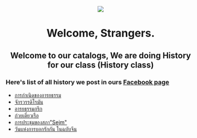 <p align="center">
  <img src="https://scontent.fbkk5-4.fna.fbcdn.net/v/t39.30808-6/284460581_112750638111317_9058269203675820583_n.jpg?stp=dst-jpg_s960x960&_nc_cat=110&ccb=1-7&_nc_sid=e3f864&_nc_eui2=AeFFHVptqM5_Sbc4dRC09vKPizFV01LdM32LMVXTUt0zfdQnPo6Yf59UKWdEQGO5h0dBjiAbjobioNJgorOf2oL0&_nc_ohc=zZU-OjE4jxYAX8c2l6q&_nc_ht=scontent.fbkk5-4.fna&oh=00_AT8_ewapH6OjZfxjLRodCSa9FMnp4ti_L-GyjYeowlqfjA&oe=6294B3DC" />
</p>

<h1 align="center">Welcome, Strangers.</h1>

<h2 align="center">Welcome to our catalogs, We are doing History for our class (History class)</h2>

### Here's list of all history we post in ours [Facebook page](https://www.facebook.com/TunIP06413)

- [การกำเนิดของอารยธรรม](https://github.com/RinmeSTD/TunIP06413/tree/rindef/birthofcivilization)
- [จักรวรรดิโรมัน](https://github.com/RinmeSTD/TunIP06413/tree/rindef/romanempire)
- [อารยธรรมกรีก](https://github.com/RinmeSTD/TunIP06413/tree/rindef/greek)
- [ก๋วยเตี๋ยวเรือ](https://github.com/RinmeSTD/TunIP06413/tree/rindef/boatnoodle)
- [การประชุมของสภา"Sejm"](https://github.com/RinmeSTD/TunIP06413/tree/rindef/sejm)
- [วันแห่งการบอกรักกัน ในฉบับจีน](https://github.com/RinmeSTD/TunIP06413/tree/rindef/520)

